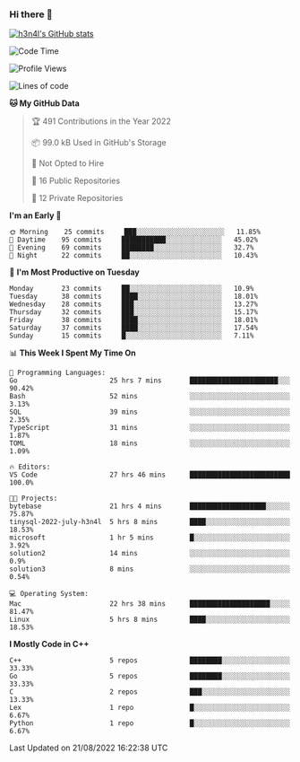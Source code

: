 ### Hi there 👋

[![h3n4l's GitHub stats](https://github-readme-stats.vercel.app/api?username=h3n4l&count_private=true&show_icons=true&theme=radical)](https://github.com/h3n4l/github-readme-stats)

<!--START_SECTION:waka-->
![Code Time](http://img.shields.io/badge/Code%20Time-601%20hrs%2030%20mins-blue)

![Profile Views](http://img.shields.io/badge/Profile%20Views-1-blue)

![Lines of code](https://img.shields.io/badge/From%20Hello%20World%20I%27ve%20Written-43%20Thousand%20lines%20of%20code-blue)

**🐱 My GitHub Data** 

> 🏆 491 Contributions in the Year 2022
 > 
> 📦 99.0 kB Used in GitHub's Storage 
 > 
> 🚫 Not Opted to Hire
 > 
> 📜 16 Public Repositories 
 > 
> 🔑 12 Private Repositories  
 > 
**I'm an Early 🐤** 

```text
🌞 Morning    25 commits     ███░░░░░░░░░░░░░░░░░░░░░░   11.85% 
🌆 Daytime    95 commits     ███████████░░░░░░░░░░░░░░   45.02% 
🌃 Evening    69 commits     ████████░░░░░░░░░░░░░░░░░   32.7% 
🌙 Night      22 commits     ██░░░░░░░░░░░░░░░░░░░░░░░   10.43%

```
📅 **I'm Most Productive on Tuesday** 

```text
Monday       23 commits     ██░░░░░░░░░░░░░░░░░░░░░░░   10.9% 
Tuesday      38 commits     ████░░░░░░░░░░░░░░░░░░░░░   18.01% 
Wednesday    28 commits     ███░░░░░░░░░░░░░░░░░░░░░░   13.27% 
Thursday     32 commits     ███░░░░░░░░░░░░░░░░░░░░░░   15.17% 
Friday       38 commits     ████░░░░░░░░░░░░░░░░░░░░░   18.01% 
Saturday     37 commits     ████░░░░░░░░░░░░░░░░░░░░░   17.54% 
Sunday       15 commits     █░░░░░░░░░░░░░░░░░░░░░░░░   7.11%

```


📊 **This Week I Spent My Time On** 

```text
💬 Programming Languages: 
Go                       25 hrs 7 mins       ██████████████████████░░░   90.42% 
Bash                     52 mins             ░░░░░░░░░░░░░░░░░░░░░░░░░   3.13% 
SQL                      39 mins             ░░░░░░░░░░░░░░░░░░░░░░░░░   2.35% 
TypeScript               31 mins             ░░░░░░░░░░░░░░░░░░░░░░░░░   1.87% 
TOML                     18 mins             ░░░░░░░░░░░░░░░░░░░░░░░░░   1.09%

🔥 Editors: 
VS Code                  27 hrs 46 mins      █████████████████████████   100.0%

🐱‍💻 Projects: 
bytebase                 21 hrs 4 mins       ███████████████████░░░░░░   75.87% 
tinysql-2022-july-h3n4l  5 hrs 8 mins        ████░░░░░░░░░░░░░░░░░░░░░   18.53% 
microsoft                1 hr 5 mins         █░░░░░░░░░░░░░░░░░░░░░░░░   3.92% 
solution2                14 mins             ░░░░░░░░░░░░░░░░░░░░░░░░░   0.9% 
solution3                8 mins              ░░░░░░░░░░░░░░░░░░░░░░░░░   0.54%

💻 Operating System: 
Mac                      22 hrs 38 mins      ████████████████████░░░░░   81.47% 
Linux                    5 hrs 8 mins        ████░░░░░░░░░░░░░░░░░░░░░   18.53%

```

**I Mostly Code in C++** 

```text
C++                      5 repos             ████████░░░░░░░░░░░░░░░░░   33.33% 
Go                       5 repos             ████████░░░░░░░░░░░░░░░░░   33.33% 
C                        2 repos             ███░░░░░░░░░░░░░░░░░░░░░░   13.33% 
Lex                      1 repo              █░░░░░░░░░░░░░░░░░░░░░░░░   6.67% 
Python                   1 repo              █░░░░░░░░░░░░░░░░░░░░░░░░   6.67%

```



 Last Updated on 21/08/2022 16:22:38 UTC
<!--END_SECTION:waka-->


